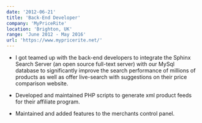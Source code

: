 ```yaml
---
date: '2012-06-21'
title: 'Back-End Developer'
company: 'MyPriceRite'
location: 'Brighton, UK'
range: 'June 2012 - May 2016'
url: 'https://www.mypricerite.net/'
---
```


- I got teamed up with the back-end developers to integrate the Sphinx Search Server (an open source full-text server) with our MySql database to significantly improve the search performance of millions of products as well as offer live-search with suggestions on their price comparison website.

- Developed and maintained PHP scripts to generate xml product feeds for their affiliate program.

- Maintained and added features to the merchants control panel.
